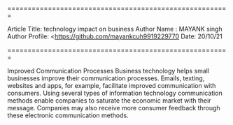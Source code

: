 
=======================================================

Article Title:  technology impact on business
Author Name : MAYANK singh 
Author Profile: <https://github.com/mayankcuh9919229770
Date: 20/10/21

=======================================================

Improved Communication Processes
Business technology helps small businesses improve their communication processes.
Emails, texting, websites and apps, for example, facilitate improved communication with consumers.
Using several types of information technology communication methods enable companies to saturate the economic market with their message.
Companies may also receive more consumer feedback through these electronic communication methods.

